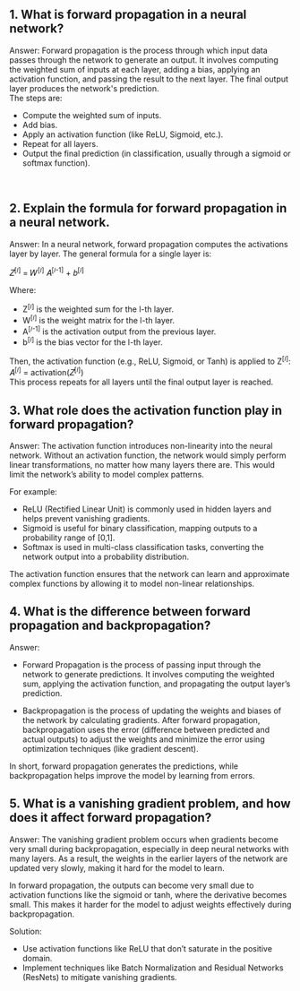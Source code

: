 ## 1. What is forward propagation in a neural network?
Answer: Forward propagation is the process through which input data passes through the network to generate an output. It involves computing the weighted sum of inputs at each layer, adding a bias, applying an activation function, and passing the result to the next layer. The final output layer produces the network's prediction.<br>
The steps are:<br>
- Compute the weighted sum of inputs.
- Add bias.
- Apply an activation function (like ReLU, Sigmoid, etc.).
- Repeat for all layers.
- Output the final prediction (in classification, usually through a sigmoid or softmax function).
<br>

## 2. Explain the formula for forward propagation in a neural network.<br>
Answer: In a neural network, forward propagation computes the activations layer by layer. The general formula for a single layer is:<br>

𝑍<sup>[𝑙]</sup> = 𝑊<sup>[𝑙]</sup> 𝐴<sup>[𝑙-1]</sup> + 𝑏<sup>[𝑙]</sup>

Where:
- Z<sup>[𝑙]</sup> is the weighted sum for the l-th layer.
- W<sup>[𝑙]</sup> is the weight matrix for the l-th layer.
- A<sup>[𝑙-1]</sup> is the activation output from the previous layer.
- b<sup>[𝑙]</sup> is the bias vector for the l-th layer.

Then, the activation function (e.g., ReLU, Sigmoid, or Tanh) is applied to Z<sup>[𝑙]</sup>:<br>
𝐴<sup>[𝑙]</sup> = activation(𝑍<sup>[𝑙]</sup>)<br>
This process repeats for all layers until the final output layer is reached.
<br>

## 3. What role does the activation function play in forward propagation?<br>
Answer: The activation function introduces non-linearity into the neural network. Without an activation function, the network would simply perform linear transformations, no matter how many layers there are. This would limit the network’s ability to model complex patterns.

For example:<br>
- ReLU (Rectified Linear Unit) is commonly used in hidden layers and helps prevent vanishing gradients.
- Sigmoid is useful for binary classification, mapping outputs to a probability range of [0,1].
- Softmax is used in multi-class classification tasks, converting the network output into a probability distribution.

The activation function ensures that the network can learn and approximate complex functions by allowing it to model non-linear relationships.
<br>

## 4. What is the difference between forward propagation and backpropagation?<br>
Answer:
- Forward Propagation is the process of passing input through the network to generate predictions. It involves computing the weighted sum, applying the activation function, and propagating the output layer’s prediction.

- Backpropagation is the process of updating the weights and biases of the network by calculating gradients. After forward propagation, backpropagation uses the error (difference between predicted and actual outputs) to adjust the weights and minimize the error using optimization techniques (like gradient descent).

In short, forward propagation generates the predictions, while backpropagation helps improve the model by learning from errors.
<br>

## 5. What is a vanishing gradient problem, and how does it affect forward propagation?<br>
Answer: The vanishing gradient problem occurs when gradients become very small during backpropagation, especially in deep neural networks with many layers. As a result, the weights in the earlier layers of the network are updated very slowly, making it hard for the model to learn.

In forward propagation, the outputs can become very small due to activation functions like the sigmoid or tanh, where the derivative becomes small. This makes it harder for the model to adjust weights effectively during backpropagation.

Solution:
- Use activation functions like ReLU that don’t saturate in the positive domain.
- Implement techniques like Batch Normalization and Residual Networks (ResNets) to mitigate vanishing gradients.










